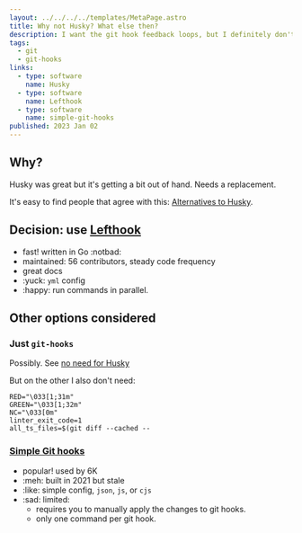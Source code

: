 ```yaml
---
layout: ../../../../templates/MetaPage.astro
title: Why not Husky? What else then?
description: I want the git hook feedback loops, but I definitely don't want to bring Husky into the package dependencies.
tags:
  - git
  - git-hooks
links:
  - type: software
    name: Husky
  - type: software
    name: Lefthook
  - type: software
    name: simple-git-hooks
published: 2023 Jan 02
---
```


## Why?

Husky was great but it's getting a bit out of hand. Needs a replacement.

It's easy to find people that agree with this: [Alternatives to Husky](https://www.reddit.com/r/node/comments/mgaa3a/alternative_to_husky/).

## Decision: use [Lefthook](https://github.com/evilmartians/lefthook)

- fast! written in Go :notbad:
- maintained: 56 contributors, steady code frequency
- great docs
- :yuck: `yml` config
- :happy: run commands in parallel.

## Other options considered

### Just `git-hooks`

Possibly. See [no need for Husky](https://dev.to/krzysztofkaczy9/do-you-really-need-husky-247b)

But on the other I also don't need:

```
RED="\033[1;31m"
GREEN="\033[1;32m"
NC="\033[0m"
linter_exit_code=1
all_ts_files=$(git diff --cached --
```

### [Simple Git hooks](https://github.com/toplenboren/simple-git-hooks)

- popular! used by 6K
- :meh: built in 2021 but stale
- :like: simple config, `json`, `js`, or `cjs`
- :sad: limited:
  - requires you to manually apply the changes to git hooks.
  - only one command per git hook.
